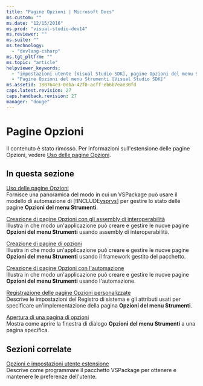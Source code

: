 ```yaml
---
title: "Pagine Opzioni | Microsoft Docs"
ms.custom: ""
ms.date: "12/15/2016"
ms.prod: "visual-studio-dev14"
ms.reviewer: ""
ms.suite: ""
ms.technology: 
  - "devlang-csharp"
ms.tgt_pltfrm: ""
ms.topic: "article"
helpviewer_keywords: 
  - "impostazioni utente [Visual Studio SDK], pagine Opzioni del menu Strumenti"
  - "Pagine Opzioni del menu Strumenti [Visual Studio SDK]"
ms.assetid: 180764e3-0dba-42f0-acff-eb6b7eae30fd
caps.latest.revision: 27
caps.handback.revision: 27
manager: "douge"
---
```

# Pagine Opzioni
Il contenuto è stato rimosso. Per informazioni sull'estensione delle pagine Opzioni, vedere [Uso delle pagine Opzioni](../misc/using-options-pages.md).  
  
## In questa sezione  
 [Uso delle pagine Opzioni](../misc/using-options-pages.md)  
 Fornisce una panoramica del modo in cui un VSPackage può usare il modello di automazione di [!INCLUDE[vsprvs](../code-quality/includes/vsprvs_md.md)] per gestire lo stato delle pagine **Opzioni del menu Strumenti**.  
  
 [Creazione di pagine Opzioni con gli assembly di interoperabilità](/visual-cpp/misc/creating-options-pages-by-using-interop-assemblies)  
 Illustra in che modo un'applicazione può creare e gestire le nuove pagine **Opzioni del menu Strumenti** usando assembly di interoperabilità.  
  
 [Creazione di pagine di opzioni](../extensibility/internals/creating-options-pages.md)  
 Illustra in che modo un'applicazione può creare e gestire le nuove pagine **Opzioni del menu Strumenti** usando il framework gestito del pacchetto.  
  
 [Creazione di pagine Opzioni con l'automazione](../misc/creating-options-pages-by-using-automation.md)  
 Illustra in che modo un'applicazione può creare e gestire le nuove pagine **Opzioni del menu Strumenti** usando l'automazione.  
  
 [Registrazione delle pagine Opzioni personalizzate](../misc/registering-custom-options-pages.md)  
 Descrive le impostazioni del Registro di sistema e gli attributi usati per specificare un'implementazione della pagina **Opzioni del menu Strumenti**.  
  
 [Apertura di una pagina di opzioni](../misc/opening-an-options-page.md)  
 Mostra come aprire la finestra di dialogo **Opzioni del menu Strumenti** a una pagina specifica.  
  
## Sezioni correlate  
 [Opzioni e impostazioni utente estensione](../extensibility/extending-user-settings-and-options.md)  
 Descrive come programmare il pacchetto VSPackage per ottenere e mantenere le preferenze dell'utente.